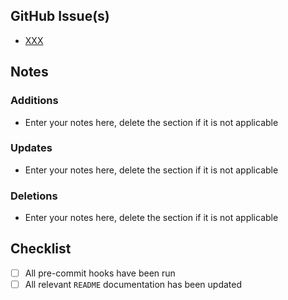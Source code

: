 ## GitHub Issue(s)

- [XXX](https://github.com/aedificans/terraform-aws-Base-ECR-Repository/issues/XXX)

## Notes

### Additions

- Enter your notes here, delete the section if it is not applicable

### Updates

- Enter your notes here, delete the section if it is not applicable

### Deletions

- Enter your notes here, delete the section if it is not applicable

## Checklist

- [ ] All pre-commit hooks have been run
- [ ] All relevant `README` documentation has been updated
